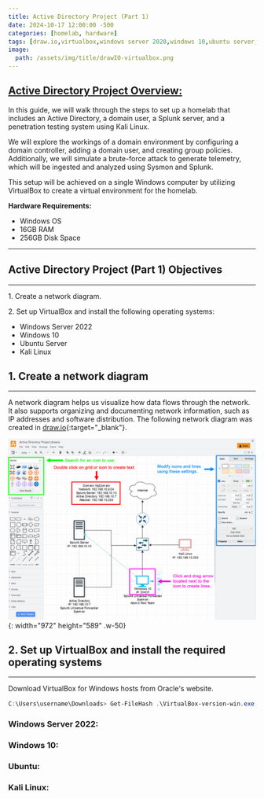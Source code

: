 ```yaml
---
title: Active Directory Project (Part 1)
date: 2024-10-17 12:00:00 -500
categories: [homelab, hardware]
tags: [draw.io,virtualbox,windows server 2020,windows 10,ubuntu server,kali linux]
image: 
  path: /assets/img/title/drawIO-virtualbox.png
---
```


## <u>Active Directory Project Overview:</u>

In this guide, we will walk through the steps to set up a homelab that includes an Active Directory, a domain user, a Splunk server, and a penetration testing system using Kali Linux.

We will explore the workings of a domain environment by configuring a domain controller, adding a domain user, and creating group policies. Additionally, we will simulate a brute-force attack to generate telemetry, which will be ingested and analyzed using Sysmon and Splunk.

This setup will be achieved on a single Windows computer by utilizing VirtualBox to create a virtual environment for the homelab.

**Hardware Requirements:**

* Windows OS
* 16GB RAM
* 256GB Disk Space

---
## Active Directory Project (Part 1) Objectives
---
1\. Create a network diagram.

2\. Set up VirtualBox and install the following operating systems:

* Windows Server 2022
* Windows 10
* Ubuntu Server
* Kali Linux

## 1. Create a network diagram
---
A network diagram helps us visualize how data flows through the network. It also supports organizing and documenting network information, such as IP addresses and software distribution. The following network diagram was created in [draw.io](https://app.diagrams.net/){:target="_blank"}.

![Desktop View](/assets/img/2024-10-18-Active-Directory-Project-Part-1/NetworkDiagram.jpg){: width="972" height="589" .w-50}

## 2. Set up VirtualBox and install the required operating systems
---
Download VirtualBox for Windows hosts from Oracle's website. 

```powershell
C:\Users\username\Downloads> Get-FileHash .\VirtualBox-version-win.exe
```

### Windows Server 2022:

### Windows 10:

### Ubuntu:

### Kali Linux: